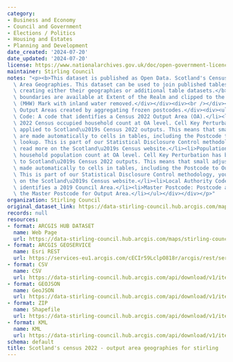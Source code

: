 ```yaml
---
category:
- Business and Economy
- Council and Government
- Elections / Politics
- Housing and Estates
- Planning and Development
date_created: '2024-07-20'
date_updated: '2024-07-20'
license: https://www.nationalarchives.gov.uk/doc/open-government-licence/version/3/
maintainer: Stirling Council
notes: "<p><b>This dataset is published as Open Data. Scotland's Census 2022 - Output\
  \ Area Geographies. This dataset can be used to join published tables of data to,\
  \ creating either their geographies or additional table datasets.</b><div><br /></div><div><div>The\
  \ boundaries are available at Extent of the Realm and clipped to the Mean High Water\
  \ (MHW) Mark with inland water removed.</div></div><div><br /></div><div><div>Description:\
  \ Output Areas created by aggregating frozen postcodes.</div><div><ul><li>Output\
  \ Code: A code that identifies a Census 2022 Output Area (OA).</li><li>Households:\
  \ 2022 Census occupied household count at OA level. Cell Key Perturbation has been\
  \ applied to Scotland\u2019s Census 2022 outputs. This means that small adjustments\
  \ are made automatically to cells in tables, including the Postcode to Output Area\
  \ lookup. This is part of our Statistical Disclosure Control methodology, you can\
  \ read more on the Scotland\u2019s Census website.</li><li>Population: 2022 Census\
  \ household population count at OA level. Cell Key Perturbation has been applied\
  \ to Scotland\u2019s Census 2022 outputs. This means that small adjustments are\
  \ made automatically to cells in tables, including the Postcode to Output Area lookup.\
  \ This is part of our Statistical Disclosure Control methodology, you can read more\
  \ on the Scotland\u2019s Census website.</li><li>Local Authority Code: A code that\
  \ identifies a 2019 Council Area.</li><li>Master Postcode: Postcode assigned as\
  \ the Master Postcode for Output Area.</li></ul></div></div></p>"
organization: Stirling Council
original_dataset_link: https://data-stirling-council.hub.arcgis.com/maps/stirling-council::scotlands-census-2022-output-area-geographies-for-stirling
records: null
resources:
- format: ARCGIS HUB DATASET
  name: Web Page
  url: https://data-stirling-council.hub.arcgis.com/maps/stirling-council::scotlands-census-2022-output-area-geographies-for-stirling
- format: ARCGIS GEOSERVICE
  name: Esri REST
  url: https://services-eu1.arcgis.com/cECIr59LclpO818r/arcgis/rest/services/scotland_census_2022_output_area_geographies_stirling/FeatureServer/0
- format: CSV
  name: CSV
  url: https://data-stirling-council.hub.arcgis.com/api/download/v1/items/62e08ad2c029403abef862dc809b51e3/csv?layers=0
- format: GEOJSON
  name: GeoJSON
  url: https://data-stirling-council.hub.arcgis.com/api/download/v1/items/62e08ad2c029403abef862dc809b51e3/geojson?layers=0
- format: ZIP
  name: Shapefile
  url: https://data-stirling-council.hub.arcgis.com/api/download/v1/items/62e08ad2c029403abef862dc809b51e3/shapefile?layers=0
- format: KML
  name: KML
  url: https://data-stirling-council.hub.arcgis.com/api/download/v1/items/62e08ad2c029403abef862dc809b51e3/kml?layers=0
schema: default
title: Scotland's census 2022 - output area geographies for stirling
---
```

